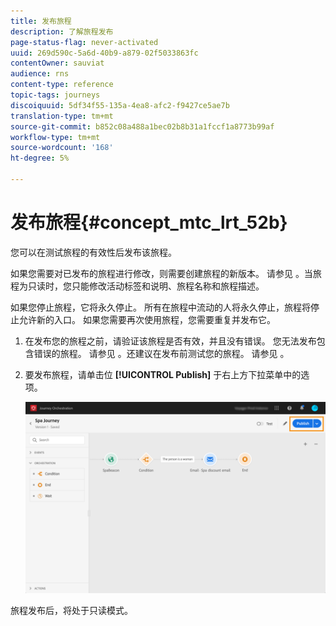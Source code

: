 ```yaml
---
title: 发布旅程
description: 了解旅程发布
page-status-flag: never-activated
uuid: 269d590c-5a6d-40b9-a879-02f5033863fc
contentOwner: sauviat
audience: rns
content-type: reference
topic-tags: journeys
discoiquuid: 5df34f55-135a-4ea8-afc2-f9427ce5ae7b
translation-type: tm+mt
source-git-commit: b852c08a488a1bec02b8b31a1fccf1a8773b99af
workflow-type: tm+mt
source-wordcount: '168'
ht-degree: 5%

---
```



# 发布旅程{#concept_mtc_lrt_52b}

您可以在测试旅程的有效性后发布该旅程。

如果您需要对已发布的旅程进行修改，则需要创建旅程的新版本。 请参见 [](../building-journeys/journey-versions.md)。当旅程为只读时，您只能修改活动标签和说明、旅程名称和旅程描述。

如果您停止旅程，它将永久停止。 所有在旅程中流动的人将永久停止，旅程将停止允许新的入口。 如果您需要再次使用旅程，您需要重复并发布它。

1. 在发布您的旅程之前，请验证该旅程是否有效，并且没有错误。 您无法发布包含错误的旅程。 请参见 [](../about/troubleshooting.md#section_h3q_kqk_fhb)。还建议在发布前测试您的旅程。 请参见 [](../building-journeys/testing-the-journey.md)。
1. 要发布旅程，请单击位 **[!UICONTROL Publish]** 于右上方下拉菜单中的选项。

   ![](../assets/journeyuc1_18.png)

旅程发布后，将处于只读模式。
